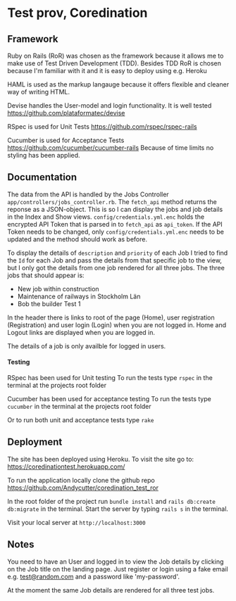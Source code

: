 # Test prov, Coredination

## Framework

Ruby on Rails (RoR) was chosen as the framework because it allows me to make use of Test Driven Development (TDD). Besides TDD RoR is chosen because I'm familiar with it and it is easy to deploy using e.g. Heroku

HAML is used as the markup langauge because it offers flexible and cleaner way of writing HTML.

Devise handles the User-model and login functionality. It is well tested https://github.com/plataformatec/devise

RSpec is used for Unit Tests https://github.com/rspec/rspec-rails

Cucumber is used for Acceptance Tests
https://github.com/cucumber/cucumber-rails
Because of time limits no styling has been applied. 

## Documentation

The data from the API is handled by the Jobs Controller `app/controllers/jobs_controller.rb`.
The `fetch_api` method returns the reponse as a JSON-object. This is so I can display the jobs and job details in the Index and Show views.
`config/credentials.yml.enc` holds the encrypted API Token that is parsed in to `fetch_api` as `api_token`.
If the API Token needs to be changed, only `config/credentials.yml.enc` needs to be updated and the method should work as before.

To display the details of `description` and `priority` of each Job I tried to find the `Id` for each Job and pass the details from that specific job to the view, but I only got the details from one job rendered for all three jobs.
The three jobs that should appear is:
- New job within construction
- Maintenance of railways in Stockholm Län
- Bob the builder Test 1

In the header there is links to root of the page (Home), user registration (Registration) and user login (Login) when you are not logged in. Home and Logout links are displayed when you are logged in.

The details of a job is only availble for logged in users.

#### Testing

RSpec has been used for Unit testing
To run the tests type `rspec` in the terminal at the projects root folder

Cucumber has been used for acceptance testing
To run the tests type `cucumber` in the terminal at the projects root folder

Or to run both unit and acceptance tests type `rake`

## Deployment

The site has been deployed using Heroku. To visit the site go to: https://coredinationtest.herokuapp.com/

To run the application locally clone the github repo https://github.com/Andycutter/coredination_test_ror

In the root folder of the project run `bundle install` and `rails db:create db:migrate` in the terminal. Start the server by typing `rails s` in the terminal.

Visit your local server at `http://localhost:3000`

## Notes

You need to have an User and logged in to view the Job details by clicking on the Job title on the landing page.
Just register or login using a fake email e.g. test@random.com and a password like 'my-password'.

At the moment the same Job details are rendered for all three test jobs.